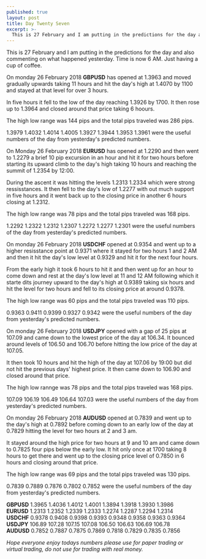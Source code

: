 ```yaml
---
published: true
layout: post
title: Day Twenty Seven
excerpt: >-
  This is 27 February and I am putting in the predictions for the day and also commenting on what happened yesterday.
---
```


This is 27 February and I am putting in the predictions for the day and also commenting on what happened yesterday. Time is now 6 AM.
Just having a cup of coffee.

On monday 26 February 2018 **GBPUSD** has opened at 1.3963 and moved gradually upwards taking 11 hours and hit the day's high at 1.4070 by 1100 and stayed at that level for over 3 hours. 

In five hours it fell to the low of the day reaching 1.3926 by 1700. It then rose up to 1.3964 and closed around that price taking 6 hoours.

The high low range was 144 pips and the total pips traveled was 286 pips.

1.3979    1.4032    1.4014    1.4005    1.3927    1.3944    1.3953    1.3961 were the useful numbers of the day from yesterday's predicted numbers.

On Monday 26 February 2018 **EURUSD** has opened at 1.2290 and then went to 1.2279 a brief 10 pip excursion in an hour and hit it for two hours before starting its upward climb to the day's high taking 10 hours and reaching the summit of 1.2354 by 12:00.

During the ascent it was hitting the levels 1.2313 1.2334 which were strong ressisstances. It then fell to the day's low of 1.2277 with out much support in five hours and it went back up to the closing price in another 6 hours closing at 1.2312.

The high low range was 78 pips and the total pips traveled was 168 pips.

1.2292    1.2322    1.2312    1.2307    1.2272    1.2277    1.2301  were the useful numbers of the day from yesterday's predicted numbers.

On monday 26 February 2018 **USDCHF** opened at 0.9354 and went up to a higher resisstance point at 0.9371 where it stayed for two hours 1 and 2 AM and then it hit the day's low level at 0.9329 and hit it for the next four hours. 

From the early high it took 6 hours to hit it and then went up for an hour to come down and rest at the day's low level at 11 and 12 AM following which it starte dits journey upward to the day's high at 0.9389 taking six hours and hit the level for two hours and fell to its closing price at around 0.9378.

The high low range was 60 pips and the total pips traveled was 110 pips.

0.9363    0.9411    0.9399    0.9327    0.9342  were the useful numbers of the day from yesterday's
predicted numbers.


On monday 26 February 2018 **USDJPY** opened with a gap of 25 pips at 107.09 and came down to the lowest price of the day at 106.34. It bounced around levels of 106.50 and 106.70 before hitting the low price of the day at 107.05. 

It then took 10 hours and hit the high of the day at 107.06 by 19:00 but did not hit the previous days' highest price. It then came down to 106.90 and closed around that price.

The high low rannge was 78 pips and the total pips traveled was 168 pips.

107.09    106.19    106.49    106.64    107.03 were the useful numbers of the day from yesterday's predicted numbers.

On monday 26 February 2018 **AUDUSD** opened at 0.7839 and went up to the day's high at 0.7892 before coming down to an early low of the day at 0.7829 hitting the level for two hours at 2 and 3 am.

It stayed around the high price for two hours at 9 and 10 am and came down to 0.7825 four pips below the early low. It hit only once at 1700 taking 8 hours to get there and went up to the closing price level of 0.7850 in 6 hours and closing around that price.

The high low range was 69 pips and the total pips traveled was 130 pips.

0.7839    0.7889    0.7876    0.7802    0.7852  were the useful numbers of the day from yesterday's predicted numbers.

**GBPUSD** 1.3965    1.4036    1.4012    1.4001    1.3894    1.3918    1.3930    1.3986  
**EURUSD** 1.2313    1.2352    1.2339    1.2333    1.2274    1.2287    1.2294    1.2314  
**USDCHF** 0.9378    0.9408    0.9398    0.9393    0.9348    0.9358    0.9363    0.9364  
**USDJPY** 106.89    107.28    107.15    107.08    106.50    106.63    106.69    106.78  
**AUDUSD** 0.7852    0.7887    0.7875    0.7869    0.7818    0.7829    0.7835    0.7856

_Hope everyone enjoy todays numbers please use for paper trading or virtual trading, do not use for trading with real money._